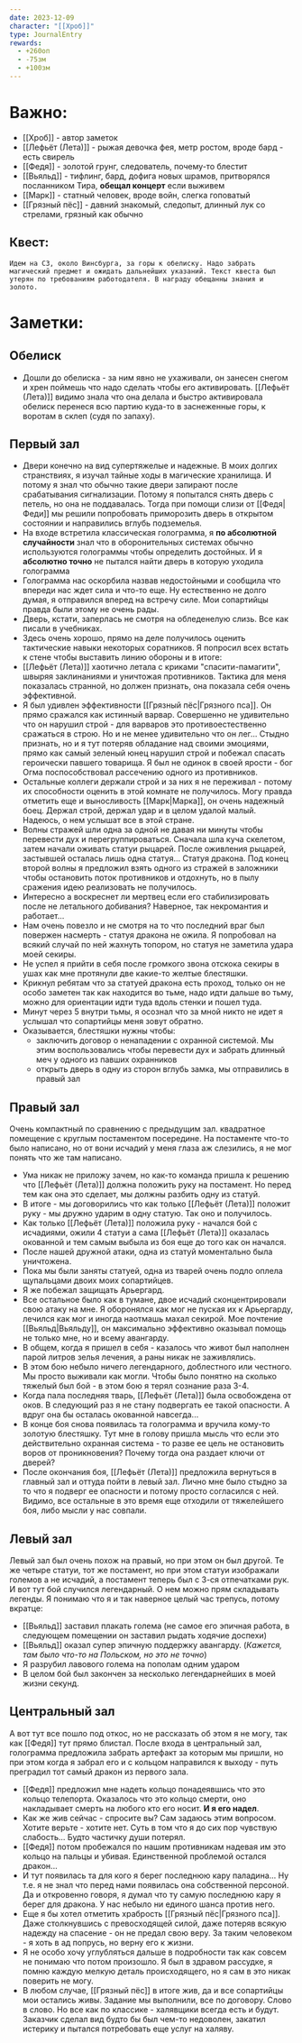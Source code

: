 ```yaml
---
date: 2023-12-09
character: "[[Хроб]]"
type: JournalEntry
rewards:
  - +260оп
  - -75зм
  - +100зм
---
```

# Важно:
- [[Хроб]] - автор заметок
- [[Лефьёт (Лета)]] - рыжая девочка фея, метр ростом, вроде бард - есть свирель
- [[Федя]] - золотой грунг, следователь, почему-то блестит
- [[Вьяльд]] - тифлинг, бард, дофига новых шрамов, притворялся посланником Тира, **обещал концерт** если выживем
- [[Марк]] - статный человек, вроде войн, слегка гоповатый
- [[Грязный пёс]] - давний знакомый, следопыт, длинный лук со стрелами, грязный как обычно
## Квест:
```
Идем на СЗ, около Винсбурга, за горы к обелиску. Надо забрать магический предмет и ожидать дальнейших указаний. Текст квеста был утерян по требованиям работодателя. В награду обещанны знания и золото.
```
# Заметки:
## Обелиск
- Дошли до обелиска - за ним явно не ухаживали, он занесен снегом и хрен поймешь что надо сделать чтобы его активировать. [[Лефьёт (Лета)]] видимо знала что она делала и быстро активировала обелиск перенеся всю партию куда-то в заснеженные горы, к воротам в склеп (судя по запаху).

## Первый зал
- Двери конечно на вид супертяжелые и надежные. В моих долгих странствиях, я изучал тайные ходы в магические хранилища. И потому я знал что обычно такие двери запирают после срабатывания сигнализации. Потому я попытался снять дверь с петель, но она не поддавалась. Тогда при помощи слизи от [[Федя|Феди]] мы решили попробовать приморозить дверь в открытом состоянии и направились вглубь подземелья.
- На входе встретила классическая голограмма, я __по абсолютной случайности__ знал что в оборонительных системах обычно используются голограммы чтобы определить достойных. И я __абсолютно точно__ не пытался найти дверь в которую уходила голограмма
- Голограмма нас оскорбила назвав недостойными и сообщила что впереди нас ждет сила и что-то еще. Ну естественно не долго думая, я отправился вперед на встречу силе. Мои сопартийцы правда были этому не очень рады.
- Дверь, кстати, заперлась не смотря на обледенелую слизь. Все как писали в учебниках.
- Здесь очень хорошо, прямо на деле получилось оценить тактические навыки некоторых соратников. Я попросил всех встать к стене чтобы выставить линию обороны и в итоге:
- [[Лефьёт (Лета)]] хаотично летала с криками "спасити-памагити", швыряя заклинаниями и уничтожая противников. Тактика для меня показалась странной, но должен признать, она показала себя очень эффективной.
- Я был удивлен эффективности [[Грязный пёс|Грязного пса]]. Он прямо сражался как истинный варвар. Совершенно не удивительно что он нарушил строй - для варваров это противоестественно сражаться в строю. Но и не менее удивительно что он лег... Стыдно признать, но и я тут потеряв обладание над своими эмоциями, прямо как самый зеленый юнец нарушил строй и побежал спасать героически павшего товарища. Я был не одинок в своей ярости - бог Огма поспособствовал рассечению одного из противников.
- Остальные коллеги держали строй и за них я не переживал - потому их способности оценить в этой комнате не получилось. Могу правда отметить еще и выносливость [[Марк|Марка]], он очень надежный боец. Держал строй, держал удар и в целом удалой малый. Надеюсь, о нем услышат все в этой стране.
- Волны стражей шли одна за одной не давая ни минуты чтобы перевести дух и перегруппироваться. Сначала шла куча скелетом, затем начали оживать статуи рыцарей. После оживления рыцарей, застывшей осталась лишь одна статуя... Статуя дракона. Под конец второй волны я предложил взять одного из стражей в заложники чтобы остановить поток противников и отдохнуть, но в пылу сражения идею реализовать не получилось.
- Интересно а воскреснет ли мертвец если его стабилизировать после не летального добивания? Наверное, так некромантия и работает...
- Нам очень повезло и не смотря на то что последний враг был повержен насмерть - статуя дракона не ожила. Я попробовал на всякий случай по ней жахнуть топором, но статуя не заметила удара моей секиры.
- Не успел я прийти в себя после громкого звона отскока секиры в ушах как мне протянули две какие-то желтые блестяшки.
- Крикнул ребятам что за статуей дракона есть проход, только он не особо заметен так как находится во тьме, надо идти дальше во тьму, можно для ориентации идти туда вдоль стенки и пошел туда.
- Минут через 5 внутри тьмы, я осознал что за мной никто не идет я услышал что сопартийцы меня зовут обратно.
- Оказывается, блестяшки нужны чтобы:
	- заключить договор о ненападении с охранной системой. Мы этим воспользовались чтобы перевести дух и забрать длинный меч у одного из павших охранников
	- открыть дверь в одну из сторон вглубь замка, мы отправились в правый зал
## Правый зал
Очень компактный по сравнению с предыдущим зал. квадратное помещение с круглым постаментом посередине. На постаменте что-то было написано, но от вони исчадий у меня глаза аж слезились, я не мог понять что же там написано. 
- Ума никак не приложу зачем, но как-то команда пришла к решению что [[Лефьёт (Лета)]] должна положить руку на постамент. Но перед тем как она это сделает, мы должны разбить одну из статуй.
- В итоге - мы договорились что как только [[Лефьёт (Лета)]] положит руку - мы дружно ударим в одну статую. Так оно и получилось. 
- Как только [[Лефьёт (Лета)]] положила руку - начался бой с исчадиями, ожили 4 статуи а сама [[Лефьёт (Лета)]] оказалась окованной и тем самым выбыла из боя еще до того как он начался.
- После нашей дружной атаки, одна из статуй моментально была уничтожена.
- Пока мы были заняты статуей, одна из тварей очень подло оплела щупальцами двоих моих сопартийцев.
- Я же побежал защищать Арьергард.
- Все остальное было как в тумане, двое исчадий сконцентрировали свою атаку на мне. Я оборонялся как мог не пуская их к Арьергарду, лечился как мог и иногда наотмашь махал секирой. Мое почтение [[Вьяльд|Вьяльду]], он максимально эффективно оказывал помощь не только мне, но и всему авангарду.
- В общем, когда я пришел в себя - казалось что живот был наполнен парой литров зелья лечения, а раны никак не заживлялись.
- В этом бою небыло ничего легендарного, доблестного или честного. Мы просто выживали как могли. Чтобы было понятно на сколько тяжелый был бой - в этом бою я терял сознание раза 3-4.
- Когда пала последняя тварь, [[Лефьёт (Лета)]] была освобождена от оков. В следующий раз я не стану подвергать ее такой опасности. А вдруг она бы осталась окованной навсегда... 
- В конце боя снова появилась та голограмма и вручила кому-то золотую блестяшку. Тут мне в голову пришла мысль что если это действительно охранная система - то разве ее цель не остановить воров от проникновения? Почему тогда она раздает ключи от дверей?
- После окончания боя, [[Лефьёт (Лета)]] предложила вернуться в главный зал и оттуда пойти в левый зал. Лично мне было стыдно за то что я подверг ее опасности и потому просто согласился с ней. Видимо, все остальные в это время еще отходили от тяжелейшего боя, либо мысли у нас совпали.
## Левый зал
Левый зал был очень похож на правый, но при этом он был другой. Те же четыре статуи, тот же постамент, но при этом статуи изображали големов а не исчадий, а постамент теперь был с 3-ся отпечатками рук. И вот тут бой случился легендарный. О нем можно прям складывать легенды. Я понимаю что я и так наверное целый час трепусь, потому вкратце:
- [[Вьяльд]] заставил плакать голема (не самое его эпичная работа, в следующем помещении он заставил рыдать ходячие доспехи)
- [[Вьяльд]] оказал супер эпичную поддержку авангарду. (_Кажется, там было что-то на Польском, но это не точно_)
- Я разрубил лавового голема на пополам одним ударом
- В целом бой был закончен за несколько легендарнейших в моей жизни секунд.
## Центральный зал
А вот тут все пошло под откос, но не рассказать об этом я не могу, так как [[Федя]] тут прямо блистал. 
После входа в центральный зал, голограмма предложила забрать артефакт за которым мы пришли, но при этом когда я забрал его и с кольцом направился к выходу - путь преградил тот самый дракон из первого зала.
- [[Федя]] предложил мне надеть кольцо понадеявшись что это кольцо телепорта. Оказалось что это кольцо смерти, оно накладывает смерть на любого кто его носит. **И я его надел**.
- Как же жив сейчас - спросите вы? Сам задаюсь этим вопросом. Хотите верьте - хотите нет. Суть в том что я до сих пор чувствую слабость... Будто частичку души потерял.
- [[Федя]] потом пробежался по нашим противникам надевая им это кольцо на пальцы и убивая. Единственной проблемой остался дракон... 
- И тут появилась та для кого я берег последнюю кару паладина... Ну т.е. я не знал что перед нами появилась она собственной персоной. Да и откровенно говоря, я думал что ту самую последнюю кару я берег для дракона. У нас небыло ни единого шанса против него.
- Еще я бы хотел отметить храбрость [[Грязный пёс|Грязного пса]]. Даже столкнувшись с превосходящей силой, даже потеряв всякую надежду на спасение - он не предал свою веру. За таким человеком - я хоть в ад попрусь, но верну его к жизни. 
- Я не особо хочу углубляться дальше в подробности так как совсем не понимаю что потом произошло. Я был в здравом рассудке, я помню каждую мелкую деталь происходящего, но я сам в это никак поверить не могу.
- В любом случае, [[Грязный пёс]] в итоге жив, да и все сопартийцы мои остались живы. Задание мы выполнили, все по договору. Слово в слово. Но все как по классике - халявщики всегда есть и будут. Заказчик сделал вид будто бы был чем-то недоволен, закатил истерику и пытался потребовать еще услуг на халяву.
